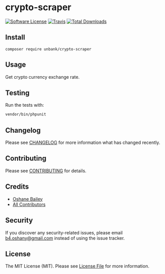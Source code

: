 # crypto-scraper

[![Software License](https://img.shields.io/badge/license-MIT-brightgreen.svg?style=flat-square)](LICENSE.md)
[![Travis](https://img.shields.io/travis/unbank/crypto-scraper.svg?style=flat-square)]()
[![Total Downloads](https://img.shields.io/packagist/dt/unbank/crypto-scraper.svg?style=flat-square)](https://packagist.org/packages/unbank/crypto-scraper)

## Install
`composer require unbank/crypto-scraper`

## Usage
Get crypto currency exchange rate.

## Testing
Run the tests with:

``` bash
vendor/bin/phpunit
```

## Changelog
Please see [CHANGELOG](CHANGELOG.md) for more information what has changed recently.

## Contributing
Please see [CONTRIBUTING](CONTRIBUTING.md) for details.

## Credits

- [Oshane Bailey](https://github.com/unbank)
- [All Contributors](https://github.com/unbank/crypto-scraper/contributors)

## Security
If you discover any security-related issues, please email b4.oshany@gmail.com instead of using the issue tracker.

## License
The MIT License (MIT). Please see [License File](/LICENSE.md) for more information.
